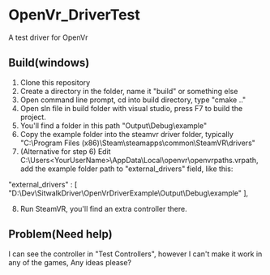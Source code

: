 # OpenVr_DriverTest
A test driver for OpenVr
## Build(windows)
1. Clone this repository
2. Create a directory in the folder, name it "build" or something else
3. Open command line prompt, cd into build directory, type "cmake .."
4. Open sln file in build folder with visual studio, press F7 to build the project.
5. You'll find a folder in this path "Output\Debug\example"
6. Copy the example folder into the steamvr driver folder, typically "C:\Program Files (x86)\Steam\steamapps\common\SteamVR\drivers"
7. (Alternative for step 6) Edit C:\Users\<YourUserName>\AppData\Local\openvr\openvrpaths.vrpath, add the example folder path to "external_drivers" field, like this:

"external_drivers" : 
	[
		"D:\\Dev\\SitwalkDriver\\OpenVrDriverExample\\Output\\Debug\\example"
	],

8. Run SteamVR, you'll find an extra controller there.

## Problem(Need help)
I can see the controller in "Test Controllers", however I can't make it work in any of the games, Any ideas please?

